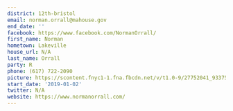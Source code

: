 ```yaml
---
district: 12th-bristol
email: norman.orrall@mahouse.gov
end_date: ''
facebook: https://www.facebook.com/NormanOrrall/
first_name: Norman
hometown: Lakeville
house_url: N/A
last_name: Orrall
party: R
phone: (617) 722-2090
picture: https://scontent.fnyc1-1.fna.fbcdn.net/v/t1.0-9/27752041_933759086792135_7454345840780601133_n.jpg?_nc_cat=108&_nc_ht=scontent.fnyc1-1.fna&oh=c428f0c33ad3dd228e854e5d25e2e188&oe=5CD9A4B7
start_date: '2019-01-02'
twitter: N/A
website: https://www.normanorrall.com/
---
```

